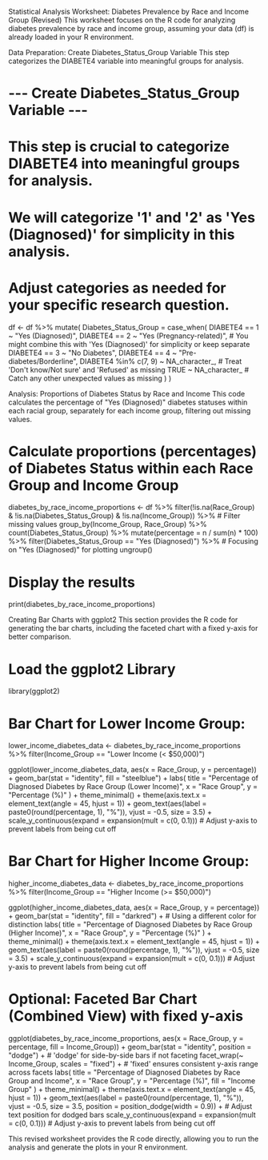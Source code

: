 Statistical Analysis Worksheet: Diabetes Prevalence by Race and Income Group (Revised)
This worksheet focuses on the R code for analyzing diabetes prevalence by race and income group, assuming your data (df) is already loaded in your R environment.

Data Preparation: Create Diabetes_Status_Group Variable
This step categorizes the DIABETE4 variable into meaningful groups for analysis.

# --- Create Diabetes_Status_Group Variable ---
# This step is crucial to categorize DIABETE4 into meaningful groups for analysis.
# We will categorize '1' and '2' as 'Yes (Diagnosed)' for simplicity in this analysis.
# Adjust categories as needed for your specific research question.
df <- df %>%
  mutate(
    Diabetes_Status_Group = case_when(
      DIABETE4 == 1 ~ "Yes (Diagnosed)",
      DIABETE4 == 2 ~ "Yes (Pregnancy-related)", # You might combine this with 'Yes (Diagnosed)' for simplicity or keep separate
      DIABETE4 == 3 ~ "No Diabetes",
      DIABETE4 == 4 ~ "Pre-diabetes/Borderline",
      DIABETE4 %in% c(7, 9) ~ NA_character_, # Treat 'Don't know/Not sure' and 'Refused' as missing
      TRUE ~ NA_character_ # Catch any other unexpected values as missing
    )
  )

Analysis: Proportions of Diabetes Status by Race and Income
This code calculates the percentage of "Yes (Diagnosed)" diabetes statuses within each racial group, separately for each income group, filtering out missing values.

# Calculate proportions (percentages) of Diabetes Status within each Race Group and Income Group
diabetes_by_race_income_proportions <- df %>%
  filter(!is.na(Race_Group) & !is.na(Diabetes_Status_Group) & !is.na(Income_Group)) %>% # Filter missing values
  group_by(Income_Group, Race_Group) %>%
  count(Diabetes_Status_Group) %>%
  mutate(percentage = n / sum(n) * 100) %>%
  filter(Diabetes_Status_Group == "Yes (Diagnosed)") %>% # Focusing on "Yes (Diagnosed)" for plotting
  ungroup()

# Display the results
print(diabetes_by_race_income_proportions)

Creating Bar Charts with ggplot2
This section provides the R code for generating the bar charts, including the faceted chart with a fixed y-axis for better comparison.

# Load the ggplot2 Library
library(ggplot2)

# Bar Chart for Lower Income Group:
lower_income_diabetes_data <- diabetes_by_race_income_proportions %>%
  filter(Income_Group == "Lower Income (< $50,000)")

ggplot(lower_income_diabetes_data, aes(x = Race_Group, y = percentage)) +
  geom_bar(stat = "identity", fill = "steelblue") +
  labs(
    title = "Percentage of Diagnosed Diabetes by Race Group (Lower Income)",
    x = "Race Group",
    y = "Percentage (%)"
  ) +
  theme_minimal() +
  theme(axis.text.x = element_text(angle = 45, hjust = 1)) +
  geom_text(aes(label = paste0(round(percentage, 1), "%")), vjust = -0.5, size = 3.5) +
  scale_y_continuous(expand = expansion(mult = c(0, 0.1))) # Adjust y-axis to prevent labels from being cut off

# Bar Chart for Higher Income Group:
higher_income_diabetes_data <- diabetes_by_race_income_proportions %>%
  filter(Income_Group == "Higher Income (>= $50,000)")

ggplot(higher_income_diabetes_data, aes(x = Race_Group, y = percentage)) +
  geom_bar(stat = "identity", fill = "darkred") + # Using a different color for distinction
  labs(
    title = "Percentage of Diagnosed Diabetes by Race Group (Higher Income)",
    x = "Race Group",
    y = "Percentage (%)"
  ) +
  theme_minimal() +
  theme(axis.text.x = element_text(angle = 45, hjust = 1)) +
  geom_text(aes(label = paste0(round(percentage, 1), "%")), vjust = -0.5, size = 3.5) +
  scale_y_continuous(expand = expansion(mult = c(0, 0.1))) # Adjust y-axis to prevent labels from being cut off

# Optional: Faceted Bar Chart (Combined View) with fixed y-axis
ggplot(diabetes_by_race_income_proportions, aes(x = Race_Group, y = percentage, fill = Income_Group)) +
  geom_bar(stat = "identity", position = "dodge") + # 'dodge' for side-by-side bars if not faceting
  facet_wrap(~ Income_Group, scales = "fixed") + # 'fixed' ensures consistent y-axis range across facets
  labs(
    title = "Percentage of Diagnosed Diabetes by Race Group and Income",
    x = "Race Group",
    y = "Percentage (%)",
    fill = "Income Group"
  ) +
  theme_minimal() +
  theme(axis.text.x = element_text(angle = 45, hjust = 1)) +
  geom_text(aes(label = paste0(round(percentage, 1), "%")), vjust = -0.5, size = 3.5,
            position = position_dodge(width = 0.9)) + # Adjust text position for dodged bars
  scale_y_continuous(expand = expansion(mult = c(0, 0.1))) # Adjust y-axis to prevent labels from being cut off

This revised worksheet provides the R code directly, allowing you to run the analysis and generate the plots in your R environment.
